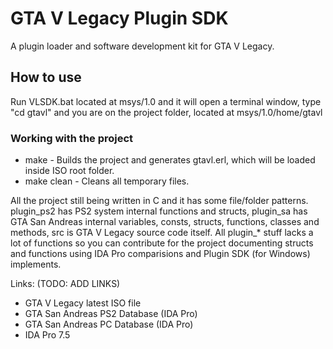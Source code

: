 # GTA V Legacy Plugin SDK
 A plugin loader and software development kit for GTA V Legacy.

## How to use
Run VLSDK.bat located at msys/1.0 and it will open a terminal window, type "cd gtavl" and you are on the project folder, located at msys/1.0/home/gtavl

### Working with the project
* make - Builds the project and generates gtavl.erl, which will be loaded inside ISO root folder.
* make clean - Cleans all temporary files.  

All the project still being written in C and it has some file/folder patterns. plugin_ps2 has PS2 system internal functions and structs, plugin_sa has GTA San Andreas internal variables, consts, structs, functions, classes and methods, src is GTA V Legacy source code itself. All plugin_* stuff lacks a lot of functions so you can contribute for the project documenting structs and functions using IDA Pro comparisions and Plugin SDK (for Windows) implements.

Links: (TODO: ADD LINKS)

* GTA V Legacy latest ISO file
* GTA San Andreas PS2 Database (IDA Pro)
* GTA San Andreas PC Database (IDA Pro)
* IDA Pro 7.5
